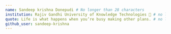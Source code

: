 ```yaml
---
name: Sandeep krishna Donepudi # No longer than 28 characters
institution: Rajiv Gandhi University of Knowledge Technologies 🚩 # no longer than 58 characters
quote: Life is what happens when you’re busy making other plans. # no longer than 100 characters, avoid using quotes(") to guarantee the format remains the same.
github_user: sandeep-krishna
--- 
```

